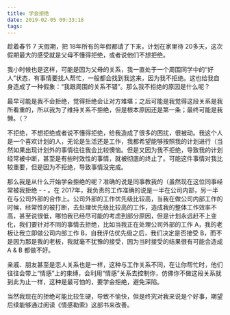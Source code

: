 ```yaml
---
title: 学会拒绝
date: 2019-02-05 09:33:18
tags:
---
```



趁着春节 7 天假期，把 18年所有的年假都请了下来，计划在家里待 20多天，这次假期最大的感受就是父母不懂得拒绝，或者说他们不想拒绝。

我小时候也是这样，可能是因为父母的关系，我一直处于一个周围同学中的“好人”状态，有事情要找人帮忙，一般都会找到我这来，因为我不拒绝。这也给我自身造成了一种假象：“我跟周围的关系不错”。那么我不拒绝的原因是什么呢？ 

最早可能是我不会拒绝，觉得拒绝会让对方难堪；之后可能是我觉得这段关系是我所看重的，所以我为了维持关系不拒绝，但是根本原因还是第一条；最终可能是我懒。（？

不拒绝，不想拒绝或者说不懂得拒绝，给我造成了很多的困扰，很被动。我这个人是一个喜欢计划的人，无论是生活还是工作，我都希望能够按照我的计划进行（当然如果出现计划外的事情往往我会比较懊恼。但是又因为我不拒绝，导致我的计划经常被中断，甚至是有些时效性的事情，就被彻底的终止了。可能这件事情对我比较重要，但是因为不拒绝，导致事情没完成。

那么我是从什么开始学会拒绝的呢？准确的说是同事教我的（虽然现在这位同事经常被我拒绝 - - 。在 2017年，我负责的工作准确的说是一半在公司内部，另一半在与公司外部的合作上。公司外部的工作优先级比较高，当我在做公司内部工作的时候，经常性的被打断，去处理优先级比较高的工作，造成我的整体工作效率不高，甚至说很低，哪怕我已经尽可能的考虑到部分原因，但是计划永远赶不上变化，我们要针对不同的事情去拒绝，比如当我正在处理公司外部的工作 A，我的老板让我立即做公司内部工作 B，自我评估优先级之后，我们决定是否接受 B，而不是因为那是我的老板，我就毫不犹豫的接受，因为当时接受的结果很有可能会造成 A & B 都做不好。

亲戚、朋友甚至是恋人关系也是一样，这种与工作关系不同，在让你帮忙时，他们往往会带上“情感”上的束缚，会利用“情感”关系去控制你，仿佛你不做这段关系就到此为止一样，这种是最可怕的，要学会拒绝，避免深陷。

当然我现在的拒绝可能比较生硬，导致不愉快，但是终究对我来说是个好事，期望后续能够通过阅读《情感勒索》这部书来改善。
